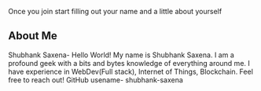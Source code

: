 Once you join start filling out your name and a little about yourself 

## About Me ##

Shubhank Saxena-
Hello World! My name is Shubhank Saxena. I am a profound geek with a bits and bytes knowledge of everything around me. I have experience in WebDev(Full stack), Internet of Things, Blockchain. Feel free to reach out!
GitHub usename- shubhank-saxena
